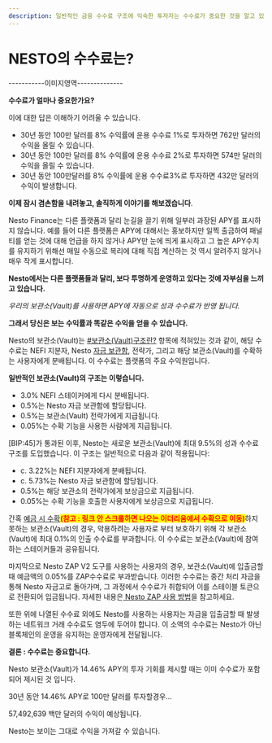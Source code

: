 ```yaml
---
description: 일반적인 금융 수수료 구조에 익숙한 투자자는 수수료가 중요한 것을 알고 있습니다.
---
```


# NESTO의 수수료는?

\-----------이미지영역--------------

**수수료가 얼마나 중요한가요?**

이에 대한 답은 이해하기 어려울 수 있습니다.

* 30년 동안 100만 달러를 8% 수익률에 운용 수수료 1%로 투자하면 762만 달러의 수익을 올릴 수 있습니다.
* 30년 동안 100만 달러를 8% 수익률에 운용 수수료 2%로 투자하면 574만 달러의 수익을 올릴 수 있습니다.
* 30년 동안 100만달러를 8% 수익률에 운용 수수료3%로 투자하면 432만 달러의 수익이 발생합니다.

**이제 잠시 겸손함을 내려놓고, 솔직하게 이야기를 해보겠습니다**.

Nesto Finance는 다른 플랫폼과 달리 눈길을 끌기 위해 일부러 과장된 APY를 표시하지 않습니다. 예를 들어 다른 플랫폼은 APY에 대해서는 홍보하지만 일찍 출금하여 패널티를 얻는 것에 대해 언급을 하지 않거나 APY만 눈에 띄게 표시하고 그 높은 APY수치를 유지하기 위해선 매일 수동으로 복리에 대해 직접 계산하는 것 역시 알려주지 않거나 매우 작게 표시합니다.

**Nesto에서는 다른 플랫폼들과 달리, 보다 투명하게 운영하고 있다는 것에 자부심을 느끼고 있습니다.**

_우리의 보관소(Vault)를 사용하면 APY에 자동으로 성과 수수료가 반영 됩니다._

**그래서 당신은 보는 수익률과 똑같은 수익을 얻을 수 있습니다.**

Nesto의 보관소(Vault)는 [#보관소(Vault)구조란?](../../undefined-1/vaults.md) 항목에 적혀있는 것과 같이, 해당 수수료는 NEFI 지분자,  Nesto [자금](../../undefined-3/undefined-3.md)[ 보관함](../../undefined-3/undefined-3.md), 전략가, 그리고 해당 보관소(Vault)를 수확하는 사용자에게 분배됩니다. 이 수수료는 플랫폼의 주요 수익원입니다.

**일반적인 보관소(Vault)의 구조는 이렇습니다.**

* 3.0% NEFI 스테이커에게 다시 분배됩니다.
* 0.5%는 Nesto 자금 보관함에 할당됩니다.
* 0.5%는 보관소(Vault) 전략가에게 지급됩니다.
* 0.05%는 수확 기능을 사용한 사람에게 지급됩니다.

\[BIP:45]가 통과된 이후, Nesto는 새로운 보관소(Vault)에 최대 9.5%의 성과 수수료 구조를 도입했습니다. 이 구조는 일반적으로 다음과 같이 적용됩니다:

* c. 3.22%는 NEFI 지분자에게 분배됩니다.
* c. 5.73%는 Nesto 자금 보관함에 할당됩니다.
* 0.5%는 해당 보관소의 전략가에게 보상금으로 지급됩니다.
* 0.05%는 수확 기능을 호출한 사용자에게 보상금으로 지급됩니다.

간혹 [예금 시 수확](../../undefined-2/undefined-2/vaults-1.md)<mark style="color:red;">**(참고 : 링크 안 스크롤하면 나오는 이더리움에서 수확으로 이동)**</mark>하지 못하는 보관소(Vault)의 경우, 악용하려는 사용자로 부터 보호하기 위해 각 보관소(Vault)에 최대 0.1%의 인출 수수료를 부과합니다. 이 수수료는 보관소(Vault)에 참여하는 스테이커들과 공유됩니다.

마지막으로 Nesto ZAP V2 도구를 사용하는 사용자의 경우, 보관소(Vault)에 입출금할 때 예금액의 0.05%를 ZAP수수료로 부과받습니다. 이러한 수수료는 중간 처리 자금을 통해 Nesto 자금고로 돌아가며, 그 과정에서 수수료가 취합되어 이를 스테이블 토큰으로 전환되어 입금됩니다. 자세한 내용은[ Nesto ZAP 사용 방법](../../undefined-2/undefined-2/nesto-zap.md)을 참고하세요.

또한 위에 나열된 수수료 외에도 Nesto를 사용하는 사용자는 자금을 입출금할 때 발생하는 네트워크 거래 수수료도 염두에 두어야 합니다. 이 소액의 수수료는 Nesto가 아닌 블록체인의 운영을 유지하는 운영자에게 전달됩니다.

**결론 : 수수료는 중요합니다.**

Nesto 보관소(Vault)가 14.46% APY의 투자 기회를 제시할 때는 이미 수수료가 포함되어 제시된 것 입니다.

30년 동안 14.46% APY로 100만 달러를 투자할경우…

57,492,639 백만 달러의 수익이 예상됩니다.

Nesto는 보이는 그대로 수익을 가져갈 수 있습니다.





